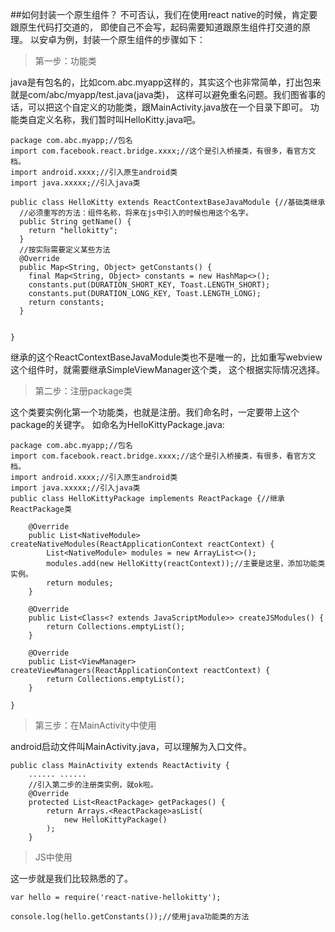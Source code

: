 ##如何封装一个原生组件？
不可否认，我们在使用react native的时候，肯定要跟原生代码打交道的，
即使自己不会写，起码需要知道跟原生组件打交道的原理。
以安卓为例，封装一个原生组件的步骤如下：

>第一步：功能类

java是有包名的，比如com.abc.myapp这样的，其实这个也非常简单，打出包来就是com/abc/myapp/test.java(java类)，
这样可以避免重名问题。我们图省事的话，可以把这个自定义的功能类，跟MainActivity.java放在一个目录下即可。
功能类自定义名称，我们暂时叫HelloKitty.java吧。
```
package com.abc.myapp;//包名
import com.facebook.react.bridge.xxxx;//这个是引入桥接类，有很多，看官方文档。
import android.xxxx;//引入原生android类
import java.xxxxx;//引入java类

public class HelloKitty extends ReactContextBaseJavaModule {//基础类继承
  //必须重写的方法：组件名称，将来在js中引入的时候也用这个名字。
  public String getName() {
    return "hellokitty";
  }
  //按实际需要定义某些方法
  @Override
  public Map<String, Object> getConstants() {
    final Map<String, Object> constants = new HashMap<>();
    constants.put(DURATION_SHORT_KEY, Toast.LENGTH_SHORT);
    constants.put(DURATION_LONG_KEY, Toast.LENGTH_LONG);
    return constants;
  }


}
```
继承的这个ReactContextBaseJavaModule类也不是唯一的，比如重写webview这个组件时，就需要继承SimpleViewManager这个类，
这个根据实际情况选择。

>第二步：注册package类

这个类要实例化第一个功能类，也就是注册。我们命名时，一定要带上这个package的关键字。
如命名为HelloKittyPackage.java:

```
package com.abc.myapp;//包名
import com.facebook.react.bridge.xxxx;//这个是引入桥接类，有很多，看官方文档。
import android.xxxx;//引入原生android类
import java.xxxxx;//引入java类
public class HelloKittyPackage implements ReactPackage {//继承ReactPackage类

    @Override
    public List<NativeModule> createNativeModules(ReactApplicationContext reactContext) {
        List<NativeModule> modules = new ArrayList<>();
        modules.add(new HelloKitty(reactContext));//主要是这里，添加功能类实例。
        return modules;
    }

    @Override
    public List<Class<? extends JavaScriptModule>> createJSModules() {
        return Collections.emptyList();
    }

    @Override
    public List<ViewManager> createViewManagers(ReactApplicationContext reactContext) {
        return Collections.emptyList();
    }

}
```

>第三步：在MainActivity中使用

android启动文件叫MainActivity.java，可以理解为入口文件。

```
public class MainActivity extends ReactActivity {
    ...... ......
    //引入第二步的注册类实例，就ok啦。
    @Override
    protected List<ReactPackage> getPackages() {
        return Arrays.<ReactPackage>asList(
            new HelloKittyPackage()
        );
    }
```

>JS中使用

这一步就是我们比较熟悉的了。

```
var hello = require('react-native-hellokitty');

console.log(hello.getConstants());//使用java功能类的方法


```
